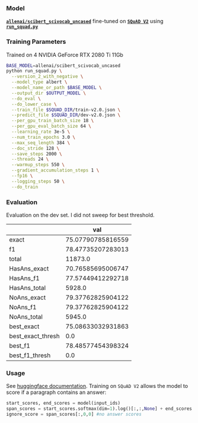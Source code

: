 ### Model
**[`allenai/scibert_scivocab_uncased`](https://huggingface.co/allenai/scibert_scivocab_uncased)** fine-tuned on **[`SQuAD V2`](https://rajpurkar.github.io/SQuAD-explorer/)** using **[`run_squad.py`](https://github.com/huggingface/transformers/blob/master/examples/run_squad.py)**

### Training Parameters
Trained on 4 NVIDIA GeForce RTX 2080 Ti 11Gb
```bash
BASE_MODEL=allenai/scibert_scivocab_uncased
python run_squad.py \
  --version_2_with_negative \
  --model_type albert \
  --model_name_or_path $BASE_MODEL \
  --output_dir $OUTPUT_MODEL \
  --do_eval \
  --do_lower_case \
  --train_file $SQUAD_DIR/train-v2.0.json \
  --predict_file $SQUAD_DIR/dev-v2.0.json \
  --per_gpu_train_batch_size 18 \
  --per_gpu_eval_batch_size 64 \
  --learning_rate 3e-5 \
  --num_train_epochs 3.0 \
  --max_seq_length 384 \
  --doc_stride 128 \
  --save_steps 2000 \
  --threads 24 \
  --warmup_steps 550 \
  --gradient_accumulation_steps 1 \
  --fp16 \
  --logging_steps 50 \
  --do_train
```
  
### Evaluation

Evaluation on the dev set. I did not sweep for best threshold.

|                   | val               |
|-------------------|-------------------|
| exact             | 75.07790785816559 |
| f1                | 78.47735207283013 |
| total             | 11873.0           |
| HasAns_exact      | 70.76585695006747 |
| HasAns_f1         | 77.57449412292718 |
| HasAns_total      | 5928.0            |
| NoAns_exact       | 79.37762825904122 |
| NoAns_f1          | 79.37762825904122 |
| NoAns_total       | 5945.0            |
| best_exact        | 75.08633032931863 |
| best_exact_thresh | 0.0               |
| best_f1           | 78.48577454398324 |
| best_f1_thresh    | 0.0               |

### Usage

See [huggingface documentation](https://huggingface.co/transformers/model_doc/bert.html#bertforquestionanswering). Training on `SQuAD V2` allows the model to score if a paragraph contains an answer:
```python
start_scores, end_scores = model(input_ids) 
span_scores = start_scores.softmax(dim=1).log()[:,:,None] + end_scores.softmax(dim=1).log()[:,None,:]
ignore_score = span_scores[:,0,0] #no answer scores
    
```

